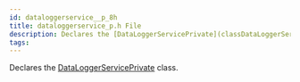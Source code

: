 ```yaml
---
id: dataloggerservice__p_8h
title: dataloggerservice_p.h File
description: Declares the [DataLoggerServicePrivate](classDataLoggerServicePrivate) class.
tags:
---
```

Declares the [DataLoggerServicePrivate](classDataLoggerServicePrivate) class.




